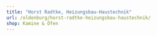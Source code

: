 ```yaml
---
title: "Horst Radtke, Heizungsbau-Haustechnik"
url: /oldenburg/horst-radtke-heizungsbau-haustechnik/
shop: Kamine & Öfen
---
```

